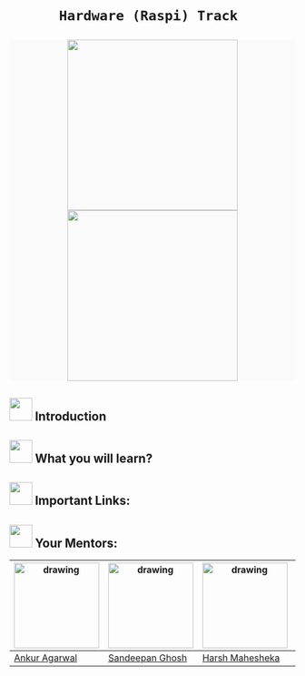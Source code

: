 <h1 align="center"> 
    
    Hardware (Raspi) Track 
</h1>

<p align="center" style="background-color: rgb(250,250,250)">
  <img src="https://user-images.githubusercontent.com/78701055/173235856-dde6fa0f-0d5b-4d53-a35f-ac12aff4b8eb.png" alt="" height="300">
  <img src="https://user-images.githubusercontent.com/78701055/173236384-d4f5ee38-b371-4ce5-afdd-036fc87ba428.png" alt="" height="300">
</p>

## <img src="https://user-images.githubusercontent.com/78701055/173236524-c7c6df39-3da3-4348-af9c-7c87dbbd774a.png" alt="" width="40"> Introduction

## <img src="https://user-images.githubusercontent.com/78701055/173236524-c7c6df39-3da3-4348-af9c-7c87dbbd774a.png" alt="" width="40"> What you will learn?

## <img src="https://user-images.githubusercontent.com/78701055/173236524-c7c6df39-3da3-4348-af9c-7c87dbbd774a.png" alt="" width="40"> Important Links:

## <img src="https://user-images.githubusercontent.com/78701055/173236524-c7c6df39-3da3-4348-af9c-7c87dbbd774a.png" alt="" width="40"> Your Mentors:
|<img src="https://avatars.githubusercontent.com/u/78701055?v=4" alt="drawing" width="150"/> | <img src="https://avatars.githubusercontent.com/u/88130555?v=4" alt="drawing" width="150"/> | <img src="https://avatars.githubusercontent.com/u/78502324?v=4" alt="drawing" width="150"/> |  <img src="https://avatars.githubusercontent.com/u/78599181?v=4" alt="drawing" width="150"/> | 
|--|--|--|--|
|[Ankur Agarwal](https://github.com/Ankur-Agrawal-ece20) |[Sandeepan Ghosh](https://github.com/san2130) |[Harsh Mahesheka](https://github.com/harshmahesheka) |[Raghavansh](https://github.com/raghavansh) |

